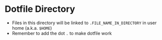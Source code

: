 # Dotfile Directory
- Files in this directory will be linked to `.FILE_NAME_IN_DIRECTORY` in user home (a.k.a. `$HOME`)
- Remember to add the dot `.` to make dotfile work
